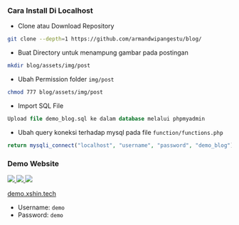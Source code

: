 ### Cara Install Di Localhost

- Clone atau Download Repository

```bash
git clone --depth=1 https://github.com/armandwipangestu/blog/
```

- Buat Directory untuk menampung gambar pada postingan

```bash
mkdir blog/assets/img/post
```

- Ubah Permission folder `img/post`

```bash
chmod 777 blog/assets/img/post 
```

- Import SQL File

```sql
Upload file demo_blog.sql ke dalam database melalui phpmyadmin

```

- Ubah query koneksi terhadap mysql pada file `function/functions.php`

```php
return mysqli_connect("localhost", "username", "password", "demo_blog");
```

### Demo Website

<a href="https://i.ibb.co/TkzCCL9/Screenshot-2022-01-22-10-04-53-X.png" target="_blank">
  <img src="https://i.ibb.co/TkzCCL9/Screenshot-2022-01-22-10-04-53-X.png" />
</a>

<a href="https://i.ibb.co/RBy40P6/image.png" target="_blank">
  <img src="https://i.ibb.co/RBy40P6/image.png" />
</a>

<a href="https://i.ibb.co/Prwdr5F/image.png" target="_blank">
  <img src="https://i.ibb.co/Prwdr5F/image.png" />
</a>

[demo.xshin.tech](http://demo.xshin.tech)

- Username: `demo`
- Password: `demo`
